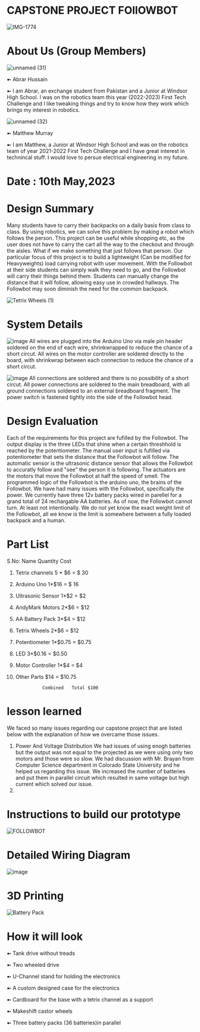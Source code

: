 # CAPSTONE PROJECT FOllOWBOT
![IMG-1774](https://user-images.githubusercontent.com/111074043/236255946-de3e6c61-0134-4746-8af7-e1f6ae0eb36c.jpg)

# About Us (Group Members)
![unnamed (31)](https://user-images.githubusercontent.com/111074043/234903571-2429d9ea-23f3-40ba-a8c1-9c0da4447094.jpg)

➼ Abrar Hussain


➼ I am Abrar, an exchange student from Pakistan and a Junior at Windsor High School. I was on the robotics team this year (2022-2023) First Tech Challenge and I like 
tweaking things and try to know how they work which brings my interest in robotics.

![unnamed (32)](https://user-images.githubusercontent.com/111074043/234903840-ab4a7d63-b09f-42b3-a998-97a947ba8315.jpg)

➼ Matthew Murray


➼ I am Matthew, a Junior at Windsor High School and was on the robotics team of year 2021-2022 First Tech Challenge and I have great interest in technincal stuff.
I would love to persue electrical engineering in my future.

# Date : 10th May,2023

# Design Summary

Many students have to carry their backpacks on a daily basis from class to class. By using robotics, we can solve this problem by making a robot which follows the person. This project can be useful while shopping etc, as the user does not have to carry the cart all the way to the checkout and through the aisles. What if we make something that just follows that person. Our particular focus of this project is to build a lightweight (Can be modified for Heavyweights) load carrying robot with user movement.
With the Followbot at their side students can simply walk they need to go, and the Followbot will carry their things behind them. Students can manually change the distance that it will follow, allowing easy use in crowded hallways. The Followbot may soon diminish the need for the common backpack. 

![Tetrix Wheels (1)](https://user-images.githubusercontent.com/111074043/236857213-e7652622-8bce-4850-a9b1-316c9a05c92c.png)

# System Details
![image](https://user-images.githubusercontent.com/90795823/236869979-9dcb5317-9adb-48f9-8fd8-520eda2ae730.png)
All wires are plugged into the Arduino Uno via male pin header soldered on the end of each wire, shrinkwrapped to reduce the chance of a short circut.
All wires on the motor controller are soldered directly to the board, with shrinkwrap between each connection to reduce the chance of a short circut.


![image](https://user-images.githubusercontent.com/90795823/236870901-8c946004-9d83-43b2-ac1b-820f0a3c4c4e.png)
All connections are soldered and there is no possibility of a short circut. All power connections are soldered to the main breadboard, with all ground connections soldered to an external breadboard fragment. The power switch is fastened tightly into the side of the Followbot head.


# Design Evaluation
Each of the requirements for this project are fufilled by the Followbot. The output display is the three LEDs that shine when a certain threshhold is reached by the potentiometer. The manual user input is fufilled via potentiometer that sets the distance that the Followbot will follow. The automatic sensor is the ultrasonic distance sensor that allows the Followbot to accuratly follow and "see" the person it is following. The actuators are the motors that move the Followbot at half the speed of smell. The programmed logic of the Followbot is the arduino uno, the brains of the Followbot. We have had many issues with the Followbot, specifically the power. We currently have three 12v battery packs wired in parellel for a grand total of 24 rechargable AA batteries. As of now, the Followbot cannot turn. At least not intentionally. We do not yet know the exact weight limit of the Followbot, all we know is the limit is somewhere between a fully loaded backpack and a human. 


# Part List
S.No:    Name      Quantity  Cost

1. Tetrix channels 5 * $6  = $ 30

2. Arduino Uno 1*$16       = $ 16

3. Ultrasonic Sensor 1*$2  =  $2

4. AndyMark Motors 2*$6    = $12

5. AA Battery Pack  3*$4   = $12

6. Tetrix Wheels 2*$6      = $12  

7. Potentiometer 1*$0.75   = $0.75

8. LED 3*$0.16             = $0.50

9. Motor Controller 1*$4   = $4

10. Other Parts $14       = $10.75



                  Combined   Total $100



# lesson learned
We faced so many issues regarding our capstone project that are listed below with the explanation of how we overcame those issues.
1. Power And Voltage Distribution
We had issues of using enogh batteries but the output was not equal to the projected as we were using only two motors and those were so slow. We had discussion with Mr. Brayan from Computer Science department in Colorado State University and he helped us regarding this issue. We increased the number of batteries and put them in parallel circuit which resulted in same voltage but high current which solved our issue. 
2. 


# Instructions to build our prototype
![FOLLOWBOT](https://github.com/hussainabrar24/Capstone-Project-FollowBot/assets/111074043/7361e53a-d7fd-47ec-8478-eb7f74192af2)



# Detailed Wiring Diagram
![image](https://user-images.githubusercontent.com/90795823/236860401-bdc86d6b-5562-4c42-9489-af6280068231.png)

# 3D Printing
![Battery Pack](https://user-images.githubusercontent.com/111074043/236872400-55b62cec-6426-4f7a-a4f8-e05f6298e5d4.png)







# How it will look

➼ Tank drive without treads


➼ Two wheeled drive


➼ U-Channel stand for holding the electronics


➼ A custom designed case for the electronics


➼ Cardboard for the base with a tetrix channel as a support

➼ Makeshift castor wheels

➼ Three battery packs (36 batteries)in parallel










